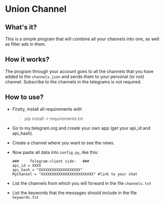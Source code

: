 # Union Channel 
## What's it?

This is a simple program that will combine all your channels into one, as well as filter ads in them.

## How it works?

The program through your account goes to all the channels that you have added to the `channels.json` and sends them to your personal (or not) channel.
Subscribe to the channels in the telegrams is not required.

## How to use?

+ Firstly, install all requirements with 
    >pip install -r requirements.txt
+ Go to my.telegram.org and create your own app (get your api_id and api_hash).
+ Create a channel where you want to see the news.
+ Now paste all data into `config.py`, like this:

      ###     Telegram-client side:   ###
      api_id = XXXX
      api_hash = "XXXXXXXXXXXXXXXXXXX"
      MyChannel = "XXXXXXXXXXXXXXXXXXXXXXXX" #link to your chat 

+ List the channels from which you will forward in the file `channels.txt`

+ List the keywords that the messages should include in the file `keywords.txt`
